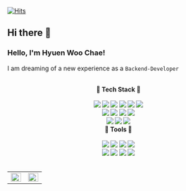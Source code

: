 [![Hits](https://hits.seeyoufarm.com/api/count/incr/badge.svg?url=https%3A%2F%2Fgithub.com%2Fchaehyuenwoo&count_bg=%230EB8E3&title_bg=%230234D7&icon=&icon_color=%23E7E7E7&title=hits&edge_flat=false)](https://hits.seeyoufarm.com)
</br>
## Hi there 👋
### Hello, I'm Hyuen Woo Chae! 
I am dreaming of a new experience as a `Backend-Developer`<br><br>
<!--
I'm interested in `Web`, `cloud`, `techs`<br><br>
Looking forward to your contact!<br><br>
--!>
<div align="center">
<b>💪 Tech Stack 💪<b></br>
<!-- 언어 --!>
</br>
<img src="https://img.shields.io/badge/Java-007396?style=flat-square&logo=Java&logoColor=white"/>
<img src="https://img.shields.io/badge/JavaScript-F7DF1E?style=flat&logo=JavaScript&logoColor=white"/>
<img src="https://img.shields.io/badge/HTML5-E34F26?style=flat-square&logo=HTML5&logoColor=white"/>
<img src="https://img.shields.io/badge/CSS3-1572B6?style=flat-square&logo=CSS3&logoColor=white"/>
<img src="https://img.shields.io/badge/Kotlin-7F52FF?style=flat-square&logo=Kotlin&logoColor=white"/>
<img src="https://img.shields.io/badge/Python-3776AB?style=flat-square&logo=Python&logoColor=white"/>
</br>
<!-- 프레임워크&라이브러리 --!>
<img src="https://img.shields.io/badge/React-61DAFB?style=flat-square&logo=React&logoColor=white"/>
<img src="https://img.shields.io/badge/Spring-6DB33F?style=flat-square&logo=Spring&logoColor=white"/>
<img src="https://img.shields.io/badge/Spring boot-6DB33F?style=flat-square&logo=Spring boot&logoColor=white"/>
<img src="https://img.shields.io/badge/Spring Security-6DB33F?style=flat-square&logo=Spring Security&logoColor=white"/>
</br>
<!--DB & 협업툴 --!>
<img src="https://img.shields.io/badge/OracleDB-F80000?style=flat-square&logo=OracleDB&logoColor=white"/>
<img src="https://img.shields.io/badge/MongoDB-47A248?style=flat-square&logo=MongoDB&logoColor=white"/>
<img src="https://img.shields.io/badge/MySQL-4479A1?style=flat-square&logo=MySQL&logoColor=white"/>
</br>
<!-- 툴 --!>
<b>💪 Tools 💪<b></br>
</br>
<img src="https://img.shields.io/badge/Eclipse IDE-2C2255?style=flat-square&logo=Eclipse IDE&logoColor=white"/>
<img src="https://img.shields.io/badge/IntelliJ IDEA-000000?style=flat-square&logo=IntelliJ IDEA&logoColor=white"/>
<img src="https://img.shields.io/badge/PyCharm-000000?style=flat-square&logo=PyCharm&logoColor=white"/>
<img src="https://img.shields.io/badge/Android Studio-3DDC84?style=flat-square&logo=Android Studio&logoColor=white"/>
</br>
<img src="https://img.shields.io/badge/Git-F05032?style=flat-square&logo=Git&logoColor=white"/>
<img src="https://img.shields.io/badge/GitHub-181717?style=flat-square&logo=GitHub&logoColor=white"/>
<img src="https://img.shields.io/badge/Slack-4A154B?style=flat-square&logo=Slack&logoColor=white"/>
<img src="https://img.shields.io/badge/Notion-000000?style=flat-square&logo=Notion&logoColor=white"/>
</br>
</div>

</br>
<table><tr><td valign="top" width="50%">
<img src="https://github-readme-stats.vercel.app/api?username=chaehyuenwoo&show_icons=true&count_private=true&hide_border=true&theme=midnight-purple" align="left" style="width: 100%" />
</td><td valign="top" width="50%">
<img src="https://github-readme-stats.vercel.app/api/top-langs/?username=chaehyuenwoo&hide_border=true&layout=compact&theme=midnight-purple&langs_count=10" align="left" style="width: 100%" />

</td></tr></table>  

<br/> 
<!--
**lksa4e/lksa4e** is a ✨ _special_ ✨ repository because its `README.md` (this file) appears on your GitHub profile.
Here are some ideas to get you started:
- 🔭 I’m currently working on ...
- 🌱 I’m currently learning ...
- 👯 I’m looking to collaborate on ...
- 🤔 I’m looking for help with ...
- 💬 Ask me about ...
- 📫 How to reach me: ...
- 😄 Pronouns: ...
- ⚡ Fun fact: ...
-->
